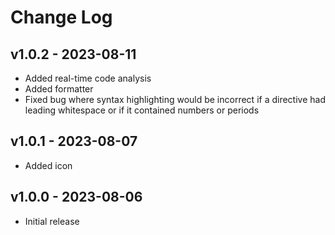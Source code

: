 # Change Log

## v1.0.2 - 2023-08-11

- Added real-time code analysis
- Added formatter
- Fixed bug where syntax highlighting would be incorrect if a directive had leading whitespace or if it contained numbers or periods

## v1.0.1 - 2023-08-07

- Added icon

## v1.0.0 - 2023-08-06

- Initial release
